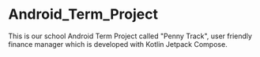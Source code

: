 # Android_Term_Project
This is our school Android Term Project called "Penny Track", user friendly finance manager which is developed with Kotlin Jetpack Compose. 
